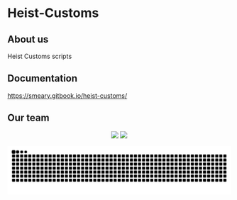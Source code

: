 # Heist-Customs


## About us
Heist Customs scripts

## Documentation
https://smeary.gitbook.io/heist-customs/

## Our team
<div align="center">
        <a href="https://ko-fi.com"><img width="45%" src="https://github-readme-stats.vercel.app/api?username=SilentSmeary&layout=compact&theme=react&hide_border=true&show_icons=true"/></a>
        <a href="https://ko-fi.com/lukewastaken"><img width="45%" src="https://github-readme-stats.vercel.app/api?username=GurumiHeist&layout=compact&theme=react&hide_border=true&show_icons=true"/></a>
</div>

<p align="center">
<img src="https://github.com/VishwaGauravIn/VishwaGauravIn/blob/output/github-contribution-grid-snake.svg">
</p>
